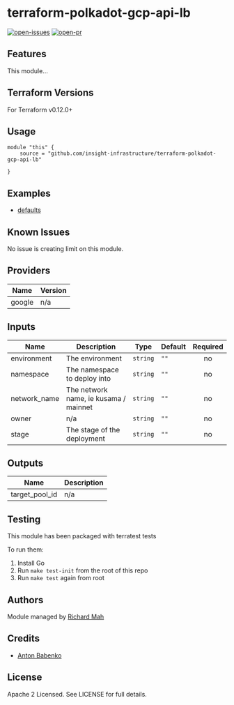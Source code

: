 # terraform-polkadot-gcp-api-lb

[![open-issues](https://img.shields.io/github/issues-raw/insight-infrastructure/terraform-polkadot-gcp-api-lb?style=for-the-badge)](https://github.com/insight-infrastructure/terraform-polkadot-gcp-api-lb/issues)
[![open-pr](https://img.shields.io/github/issues-pr-raw/insight-infrastructure/terraform-polkadot-gcp-api-lb?style=for-the-badge)](https://github.com/insight-infrastructure/terraform-polkadot-gcp-api-lb/pulls)

## Features

This module...

## Terraform Versions

For Terraform v0.12.0+

## Usage

```
module "this" {
    source = "github.com/insight-infrastructure/terraform-polkadot-gcp-api-lb"

}
```
## Examples

- [defaults](https://github.com/insight-infrastructure/terraform-polkadot-gcp-api-lb/tree/master/examples/defaults)

## Known  Issues
No issue is creating limit on this module.

<!-- BEGINNING OF PRE-COMMIT-TERRAFORM DOCS HOOK -->
## Providers

| Name | Version |
|------|---------|
| google | n/a |

## Inputs

| Name | Description | Type | Default | Required |
|------|-------------|------|---------|:-----:|
| environment | The environment | `string` | `""` | no |
| namespace | The namespace to deploy into | `string` | `""` | no |
| network\_name | The network name, ie kusama / mainnet | `string` | `""` | no |
| owner | n/a | `string` | `""` | no |
| stage | The stage of the deployment | `string` | `""` | no |

## Outputs

| Name | Description |
|------|-------------|
| target\_pool\_id | n/a |

<!-- END OF PRE-COMMIT-TERRAFORM DOCS HOOK -->

## Testing
This module has been packaged with terratest tests

To run them:

1. Install Go
2. Run `make test-init` from the root of this repo
3. Run `make test` again from root

## Authors

Module managed by [Richard Mah](https://github.com/shinyfoil)

## Credits

- [Anton Babenko](https://github.com/antonbabenko)

## License

Apache 2 Licensed. See LICENSE for full details.